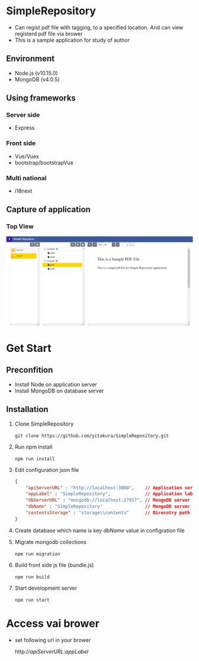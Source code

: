 # SimpleRepository
* Can regist pdf file with tagging, to a specified location. And can view registerd pdf file via brower
* This is a sample application for study of author

## Environment 
- Node.js (v10.15.0)
- MongoDB (v4.0.5)

## Using frameworks
### Server side
- Express
### Front side
- Vue/Vuex
- bootstrap/bootstrapVue
### Multi national
- i18next

## Capture of application 
### Top View
<img src=./public/images/capture01.png width="700">

# Get Start
## Preconfition
- Install Node on application server
- Install MongoDB on database server

## Installation
1. Clone SimpleRepository

    `git clone https://github.com/yitakura/SimpleRepository.git`

1. Run npm install

    `npm run install`

1. Edit configuration json file

    ```json
    {
        "apiServerURL" : "http://localhost:3000",    // Application server URL
        "appLabel" : "SimpleRepository",             // Application label
        "dbServerURL" : "mongodb://localhost:27017", // MongoDB server URL
        "dbName" : "SimpleRepository"                // MongoDB server database name,
        "contentsStorage" : "storage\\contents"      // Direcotry path of the stored file
    }
    ```

1. Create database which name is key _dbName_ value in configration file

1. Migrate mongodb collections

    `npm run migration`

1. Build front side js file (bundle.js)

    `npm run build`

1. Start development server

    `npm run start`

# Access vai brower

- set following url in your brower

    http://_apiServerURL_:_appLabel_